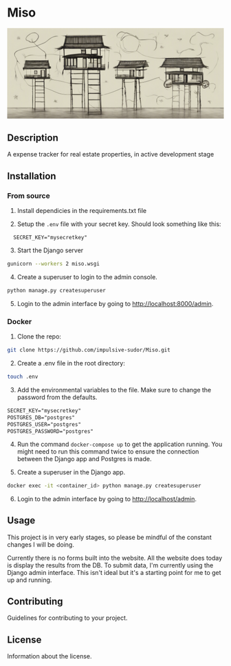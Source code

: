 # Miso

![Banner Image](./842269_Generate%20a%20banner%20image%20for%20a%20website%20for%20its%20bran_xl-1024-v1-0.png)

## Description

A expense tracker for real estate properties, in active development stage

## Installation

### From source

1. Install dependicies in the requirements.txt file

2. Setup the ```.env``` file with your secret key. Should look something like this:

  ```text
    SECRET_KEY="mysecretkey"
  ```

3. Start the Django server

  ```bash
  gunicorn --workers 2 miso.wsgi
  ```

4. Create a superuser to login to the admin console.

  ```python
  python manage.py createsuperuser
  ```

5. Login to the admin interface by going to [http://localhost:8000/admin](http://localhost:8000/admin).

### Docker

1. Clone the repo:

  ```bash
  git clone https://github.com/impulsive-sudor/Miso.git
  ```

2. Create a .env file in the root directory:

  ```bash
  touch .env
  ```

3. Add the environmental variables to the file. Make sure to change the password from the defaults.

  ```text
  SECRET_KEY="mysecretkey"
  POSTGRES_DB="postgres"
  POSTGRES_USER="postgres"
  POSTGRES_PASSWORD="postgres"
  ```

4. Run the command `docker-compose up` to get the application running. You might need to run this command twice to ensure the connection between the Django app and Postgres is made.

5. Create a superuser in the Django app.

  ```bash
  docker exec -it <container_id> python manage.py createsuperuser
  ```

6. Login to the admin interface by going to [http://localhost/admin](http://localhost/admin).

## Usage

This project is in very early stages, so please be mindful of the constant changes I will be doing.

Currently there is no forms built into the website. All the website does today is display the results from the DB. To submit data, I'm currently using the Django admin interface. This isn't ideal but it's a starting point for me to get up and running.

## Contributing

Guidelines for contributing to your project.

## License

Information about the license.
